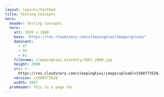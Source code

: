 ```yaml
---
layout: layouts/testbed
title: Testing Concepts
hero:
  header: Testing Concepts
  hero:
    alt: 1920 x 1080
    base: 'https://res.cloudinary.com/sleepingkiwi/image/upload/'
    dominant:
      - 47
      - 59
      - 61
    filename: sleepingkiwi-eleventy/2667_2000.jpg
    height: 2000
    src: >-
      https://res.cloudinary.com/sleepingkiwi/image/upload/v1580773520/sleepingkiwi-eleventy/2667_2000.jpg
    version: v1580773520
    width: 2667
  preHeader: This is a page for
---
```

